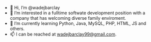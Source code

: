 - 👋 Hi, I’m @wadejbarclay
- 👀 I’m interested in a fulltime softwate development position with a company that has welcoming diverse family enviroment.
- 🌱 I’m currently learning Python, Java, MySQL, PHP, HTML, JS and others.
- 📫 I can be reached at wadejbarclay99@gmail.com.

<!---
wadejbarclay/wadejbarclay is a ✨ special ✨ repository because its `README.md` (this file) appears on your GitHub profile.
You can click the Preview link to take a look at your changes.
--->
